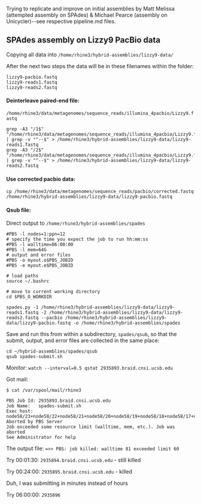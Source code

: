 Trying to replicate and improve on initial assemblies by Matt Melissa (attempted assembly on SPAdes) & Michael Pearce (assembly on Unicycler)--see respective pipeline.md files.

## SPAdes assembly on Lizzy9 PacBio data
Copying all data into `/home/rhine3/hybrid-assemblies/lizzy9-data/`

After the next two steps the data will be in these filenames within the folder:
```
lizzy9-pacbio.fastq
lizzy9-reads1.fastq
lizzy9-reads2.fastq
```

#### Deinterleave paired-end file:
`/home/rhine3/data/metagenomes/sequence_reads/illumina_4pacbio/Lizzy9.fastq`

```
grep -A3 "/1$" "/home/rhine3/data/metagenomes/sequence_reads/illumina_4pacbio/Lizzy9.fastq" | grep -v "^--$" > /home/rhine3/hybrid-assemblies/lizzy9-data/lizzy9-reads1.fastq
grep -A3 "/2$" "/home/rhine3/data/metagenomes/sequence_reads/illumina_4pacbio/Lizzy9.fastq" | grep -v "^--$" > /home/rhine3/hybrid-assemblies/lizzy9-data/lizzy9-reads2.fastq
```

#### Use corrected pacbio data:
`cp /home/rhine3/data/metagenomes/sequence_reads/pacbio/corrected.fastq 
/home/rhine3/hybrid-assemblies/lizzy9-data/lizzy9-pacbio.fastq`


#### Qsub file:

Direct output to `/home/rhine3/hybrid-assemblies/spades`

```
#PBS -l nodes=1:ppn=12
# specify the time you expect the job to run hh:mm:ss
#PBS -l walltime=06:00:00
#PBS -l mem=64G
# output and error files
#PBS -o myout.o$PBS_JOBID
#PBS -e myout.e$PBS_JOBID

# load paths
source ~/.bashrc

# move to current working directory
cd $PBS_O_WORKDIR

spades.py -1 /home/rhine3/hybrid-assemblies/lizzy9-data/lizzy9-reads1.fastq -2 /home/rhine3/hybrid-assemblies/lizzy9-data/lizzy9-reads2.fastq --pacbio /home/rhine3/hybrid-assemblies/lizzy9-data/lizzy9-pacbio.fastq -o /home/rhine3/hybrid-assemblies/spades

```

Save and run this from within a subdirectory, `spades/qsub`, so that the submit, output, and error files are collected in the same place:

```
cd ~/hybrid-assemblies/spades/qsub
qsub spades-submit.sh
```

Monitor:
`watch --interval=0.5 qstat 2935893.braid.cnsi.ucsb.edu`

Got mail:
```
$ cat /var/spool/mail/rhine3

PBS Job Id: 2935893.braid.cnsi.ucsb.edu
Job Name:   spades-submit.sh
Exec host:  node58/23+node58/22+node58/21+node58/20+node58/19+node58/18+node58/17+node58/16+node58/15+node58/14+node58/13+node58/12
Aborted by PBS Server
Job exceeded some resource limit (walltime, mem, etc.). Job was aborted
See Administrator for help

```

The output file:
`=>> PBS: job killed: walltime 81 exceeded limit 60`

Try 00:01:30: `2935894.braid.cnsi.ucsb.edu` - still killed

Try 00:24:00: `2935895.braid.cnsi.ucsb.edu` - killed

Duh, I was submitting in minutes instead of hours

Try 06:00:00: `2935896`
